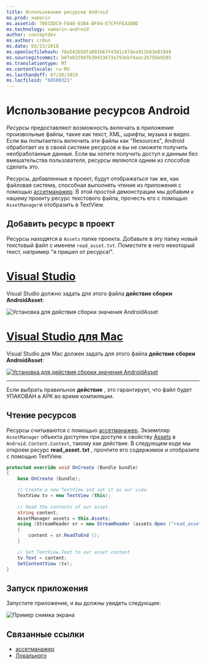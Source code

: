 ```yaml
---
title: Использование ресурсов Android
ms.prod: xamarin
ms.assetid: 70ECDDC9-FA40-03B4-BF04-E7CFFFE4260D
ms.technology: xamarin-android
author: conceptdev
ms.author: crdun
ms.date: 03/13/2018
ms.openlocfilehash: f8a542b58fa891b63f43d1c87dea911b83e01949
ms.sourcegitcommit: b07e0259d7b30413673a793ebf4aec2b75bb9285
ms.translationtype: MT
ms.contentlocale: ru-RU
ms.lasthandoff: 07/26/2019
ms.locfileid: "68509321"
---
```

# <a name="using-android-assets"></a>Использование ресурсов Android

_Ресурсы_ предоставляют возможность включать в приложение произвольные файлы, такие как текст, XML, шрифты, музыка и видео. Если вы попытаетесь включить эти файлы как "Resources", Android обработает их в своей системе ресурсов и вы не сможете получить необработанные данные. Если вы хотите получить доступ к данным без вмешательства пользователя, ресурсы являются одним из способов сделать это.

Ресурсы, добавленные в проект, будут отображаться так же, как файловая система, способная выполнять чтение из приложения с помощью [ассетманажер](xref:Android.Content.Res.AssetManager).
В этой простой демонстрации мы добавим к нашему проекту ресурс текстового файла, прочесть его с помощью `AssetManager`и отобразить в TextView.


## <a name="add-asset-to-project"></a>Добавить ресурс в проект

Ресурсы находятся в `Assets` папке проекта. Добавьте в эту папку новый текстовый файл с именем `read_asset.txt`. Поместите в него некоторый текст, например "я пришел от ресурса!".

# <a name="visual-studiotabwindows"></a>[Visual Studio](#tab/windows)

Visual Studio должно задать для этого файла **действие сборки** **AndroidAsset**:

![Установка для действия сборки значения AndroidAsset](android-assets-images/asset-properties-vs.png) 

# <a name="visual-studio-for-mactabmacos"></a>[Visual Studio для Mac](#tab/macos)

Visual Studio для Mac должен задать для этого файла **действие сборки** **AndroidAsset**:

[![Установка для действия сборки значения AndroidAsset](android-assets-images/asset-properties-xs-sml.png)](android-assets-images/asset-properties-xs.png#lightbox)

-----

Если выбрать правильное **действие** , это гарантирует, что файл будет УПАКОВАН в APK во время компиляции.


## <a name="reading-assets"></a>Чтение ресурсов

Ресурсы считываются с помощью [ассетманажер](xref:Android.Content.Res.AssetManager). Экземпляр `AssetManager` объекта доступен при доступе к свойству [Assets](xref:Android.Content.Context.Assets) в `Android.Content.Context`, такому как действие.
В следующем коде мы откроем ресурс **read_asset. txt** , прочтите его содержимое и отобразите с помощью TextView.

```csharp
protected override void OnCreate (Bundle bundle)
{
    base.OnCreate (bundle);

    // Create a new TextView and set it as our view
    TextView tv = new TextView (this);
    
    // Read the contents of our asset
    string content;
    AssetManager assets = this.Assets;
    using (StreamReader sr = new StreamReader (assets.Open ("read_asset.txt")))
    {
        content = sr.ReadToEnd ();
    }

    // Set TextView.Text to our asset content
    tv.Text = content;
    SetContentView (tv);
}
```


## <a name="running-the-application"></a>Запуск приложения

Запустите приложение, и вы должны увидеть следующее:

![Пример снимка экрана](android-assets-images/screenshot.png)


## <a name="related-links"></a>Связанные ссылки

- [ассетманажер](xref:Android.Content.Res.AssetManager)
- [Локального](xref:Android.Content.Context)
